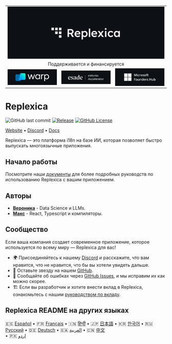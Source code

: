 <table width="100%">
    <tr>
        <td colspan="3">
            <a href="https://replexica.com">
                <img src="/content/banner.dark.png" width="100%" />
            </a>
        </td>
    </tr>
    <tr>
        <td colspan="3" align="center">
            Поддерживается и финансируется
        </td>
    </tr>
    <tr>
        <td width="33%">
            <a target="_blank" href="https://www.warp.dev/?utm_source=github&utm_medium=referral&utm_campaign=replexica_20240626">
                <img src="/content/warp.dark.png" />
            </a>
        </td>
        <td width="33%">
            <a target="_blank" href="https://www.esade.edu/en/learning-innovation/rambla/eworks">
                <img src="/content/eworks.dark.png" />
            </a>
        </td>
        <td width="33%">
            <a target="_blank" href="https://foundershub.startups.microsoft.com">
                <img src="/content/ms-f-hub.dark.png" />
            </a>
        </td>
    </tr>
</table>

# Replexica

![GitHub last commit](https://img.shields.io/github/last-commit/replexica/replexica)
[![Release](https://github.com/replexica/replexica/actions/workflows/release.yml/badge.svg)](https://github.com/replexica/replexica/actions/workflows/release.yml)
[![GitHub License](https://img.shields.io/github/license/replexica/replexica)](https://github.com/replexica/replexica/blob/main/LICENSE.md)

[Website](https://replexica.com) •
[Discord](https://replexica.com/go/discord) •
[Docs](https://replexica.com/go/docs)

Replexica — это платформа i18n на базе ИИ, которая позволяет быстро выпускать многоязычные приложения.

## Начало работы

Посмотрите наши [документы](https://replexica.com/go/docs) для более подробных руководств по использованию Replexica с вашим приложением.

## Авторы

* **[Вероника](https://github.com/vrcprl)** - Data Science и LLMs.
* **[Макс](https://github.com/maxprilutskiy)** - React, Typescript и компиляторы.

## Сообщество

Если ваша компания создает современное приложение, которое используется по всему миру — Replexica для вас!

* 🌍 Присоединяйтесь к нашему [Discord](https://discord.gg/GeK6AuSqzw) и расскажите, что вам нравится, что не нравится, что бы вы хотели увидеть дальше.
* 🌟 Оставьте звезду на нашем [GitHub](https://github.com/replexica/replexica).
* 🐞 Сообщайте об ошибках через [GitHub Issues](https://github.com/replexica/replexica/issues), и мы исправим их как можно скорее.
* 🏗️ Если вы разработчик и хотите внести вклад в Replexica, ознакомьтесь с нашим [руководством по вкладу](./CONTRIBUTING.md).

## Replexica README на других языках

🇪🇸 [Español](/readme/es.md) •
🇫🇷 [Français](/readme/fr.md) •
🇮🇳 [हिन्दी](/readme/hi.md) •
🇯🇵 [日本語](/readme/ja.md) •
🇰🇷 [한국어](/readme/ko.md) •
🇷🇺 [Русский](/readme/ru.md) •
🇩🇪 [Deutsch](/readme/de.md) •
🇸🇦 [العربية](/readme/ar.md) •
🇨🇳 [中文](/readme/zh.md)<br> •
🇵🇰 [اردو](/readme/ur.md)
